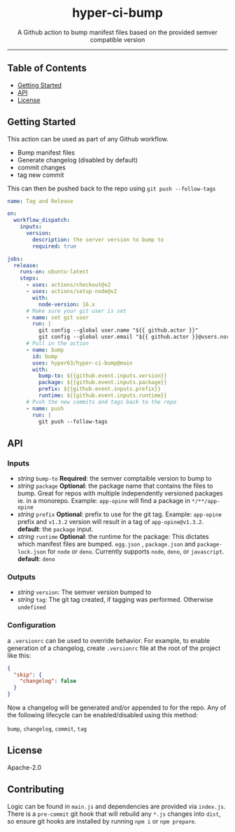 <h1 align="center">hyper-ci-bump</h1>
<p align="center">A Github action to bump manifest files based on the provided semver compatible version</p>
</p>

---

## Table of Contents

- [Getting Started](#getting-started)
- [API](#api)
- [License](#license)

## Getting Started

This action can be used as part of any Github workflow.

- Bump manifest files
- Generate changelog (disabled by default)
- commit changes
- tag new commit

This can then be pushed back to the repo using `git push --follow-tags`

```yml
name: Tag and Release

on:
  workflow_dispatch:
    inputs:
      version:
        description: the server version to bump to
        required: true

jobs:
  release:
    runs-on: ubuntu-latest
    steps:
      - uses: actions/checkout@v2
      - uses: actions/setup-node@v2
        with:
          node-version: 16.x
      # Make sure your git user is set
      - name: set git user
        run: |
          git config --global user.name "${{ github.actor }}"
          git config --global user.email "${{ github.actor }}@users.noreply.github.com"
      # Pull in the action
      - name: bump
        id: bump
        uses: hyper63/hyper-ci-bump@main
        with:
          bump-to: ${{github.event.inputs.version}}
          package: ${{github.event.inputs.package}}
          prefix: ${{github.event.inputs.prefix}}
          runtime: ${{github.event.inputs.runtime}}
      # Push the new commits and tags back to the repo
      - name: push
        run: |
          git push --follow-tags
```

## API

### Inputs

- *string* `bump-to` **Required**: the semver comptaible version to bump to
- *string* `package` **Optional**: the package name that contains the files to bump. Great for repos with multiple independently versioned packages ie. in a monorepo. Example: `app-opine` will find a package in `*/**/app-opine`
- *string* `prefix` **Optional**: prefix to use for the git tag. Example: `app-opine` prefix and `v1.3.2` version will result in a tag of `app-opine@v1.3.2`. **default**: the `package` input.
- *string* `runtime` **Optional**: the runtime for the package: This dictates which manifest files are bumped. `egg.json` , `package.json` and `package-lock.json` for `node` or `deno`. Currently supports `node`, `deno`, or `javascript`. **default**: `deno`

### Outputs

- *string* `version`: The semver version bumped to
- *string* `tag`: The git tag created, if tagging was performed. Otherwise `undefined`

### Configuration

a `.versionrc` can be used to override behavior. For example, to enable generation of a changelog, create `.versionrc` file at the root of the project like this:

```json
{
  "skip": {
    "changelog": false
  }
}
```

Now a changelog will be generated and/or appended to for the repo. Any of the following lifecycle can be enabled/disabled using this method:

`bump`, `changelog`, `commit`, `tag`

## License

Apache-2.0

## Contributing

Logic can be found in `main.js` and dependencies are provided via `index.js`. There is a `pre-commit` git hook that will rebuild any `*.js` changes into `dist`, so ensure git hooks are installed by running `npm i` or `npm prepare`. 
